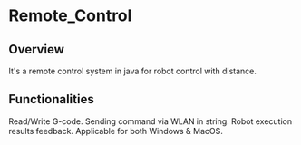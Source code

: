 # Remote_Control
## Overview
It's a remote control system in java for robot control with distance.
## Functionalities
Read/Write G-code. Sending command via WLAN in string. Robot execution results feedback. Applicable for both Windows & MacOS.
